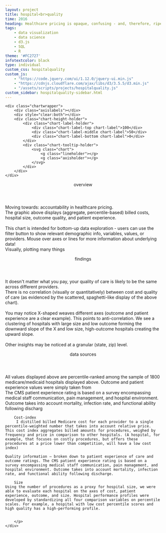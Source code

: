 ```yaml
---
layout: project
title: hospital<br>quality
time: 2016
heading: Healthcare pricing is opaque, confusing - and, therefore, ripe for visualization. My interactive visual below enables users to compare cost, quality, and size of roughly two-thousand medicare/medicaid hospitals. Filters enable the user to pick apart smaller trends, and explore cost/quality public datasets from the bottom-up.<br>A static form of this poster was displayed in the HIMSS healthcare conference, with an accompanying blog post <a href="http://arcadiasolutions.com/weaving-hospital-variation/">here</a>
tags:
    - data visualization
    - data science
    - d3.js
    - SQL
    - R
theme: '#FC2727'
infotextcolor: black
type: individual
custom_css: hospitalquality
custom_js: 
    - "https://code.jquery.com/ui/1.12.0/jquery-ui.min.js"
    - "https://cdnjs.cloudflare.com/ajax/libs/d3/3.5.5/d3.min.js"
    - "/assets/scripts/projects/hospitalquality.js"
custom_sidebar: hospitalquality-sidebar.html 
---
```


<section class="block block-data-visual">
<!--'#FC2727'-->

    <div class="chartwrapper">
        <div class="axislabels"></div>
        <div style="clear:both"></div>
        <div class="chart-height-holder">
            <div class="chart-label-holder">
                <div class="chart-label-top chart-label">100</div>
                <div class="chart-label-middle chart-label">50</div>                  
                <div class="chart-label-bottom chart-label">0</div>             
            </div>
            <div class="chart-tooltip-holder">
                <svg class="chart">      
                    <g class="lineholder"></g>
                    <g class="axisholder"></g>      
                </svg>
            </div>            
        </div>    
    </div>    
</section>

<section class="block">
    <header class="block-header">overview</header>
    <div class="block-text">
        <p>
        Moving towards: accountability in healthcare pricing.
        <br>
The graphic above displays (aggregate, percentile-based) billed costs, hospital size, outcome quality, and patient experience. <br><br> This chart is intended for bottom-up data exploration - users can use the filter button to show relevant demographic info, variables, values, or providers. Mouse over axes or lines for more information about underlying data!
<br> Visually, plotting many things
        </p>
    </div>
</section>


<section class="block">
    <header class="block-header">findings</header>
    <div class="block-text">
        <p>
        It doesn't matter what you pay, your quality of care is likely to be the same across different providers.
        <br>
        There is no correlation (visually or quantitatively) between cost and quality of care (as evidenced by the scattered, spaghetti-like display of the above chart).
        <br><br>
         You may notice  X-shaped weaves different axes (outcome and patient experience are a clear example). This points to anti-correlation.  We see a clustering of hospitals with large size and low outcome forming the downward slope of the X and low size, high-outcome hospitals creating the upward slope. 
         <br><br>
        Other insights may be noticed at a granular (state, zip) level.
        </p>
    </div>
</section>


<section class="block">
    <header class="block-header">data sources</header>
    <div class="block-text">
        <p>
        All values displayed above are percentile-ranked among the sample of 1800 medicare/medicaid hospitals displayed above. 
        Outcome and patient experience values were simply taken from 
        <br>
        The CMS patient experience rating is based on a survey encompassing medical staff communication, pain management, and hospital environment. Outcome takes into account mortality, infection rate, and functional ability following discharg
        
        Cost-index
         I distilled billed Medicare cost for each provider to a single percentile-weighted number that takes into account relative price. This cost index aggregates billed amounts for procedures, weighed by frequency and price in comparison to other hospitals. (A hospital, for example, that focuses on costly procedures, but offers these procedures at a price lower than competition, will have a low cost index)
    
    Quality information – broken down to patient experience of care and outcome ratings. The CMS patient experience rating is based on a survey encompassing medical staff communication, pain management, and hospital environment. Outcome takes into account mortality, infection rate, and functional ability following discharge.
    
        Size
    Using the number of procedures as a proxy for hospital size, we were able to evaluate each hospital on the axes of cost, patient experience, outcome, and size. Hospital performance profiles were developed by standardizing all four comparison variables on percentile scales. For example, a hospital with low cost percentile scores and high quality has a high-performing profile.    
    
        
        </p>
    </div>
</section>